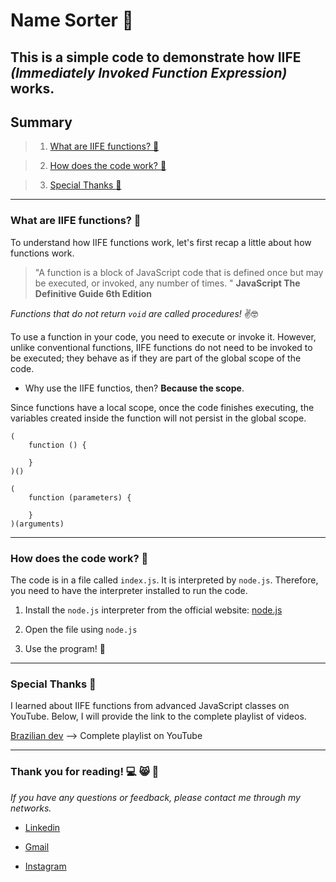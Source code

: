 # Name Sorter :jigsaw:

This is a simple code to demonstrate how **IIFE** *(Immediately Invoked Function Expression)* works.
---

## Summary
> 1. [What are IIFE functions? :thinking:]()

> 2. [How does the code work? :page_with_curl:]()

> 3. [Special Thanks :medal_sports:]()

---

### What are IIFE functions? :thinking:
To understand how IIFE functions work, let's first recap a little about how functions work.

> "A function is a block of JavaScript code that is defined once but may be executed, or invoked, any number of times. "
**JavaScript The Definitive Guide 6th Edition**

*Functions that do not return `void` are called procedures!* :v::nerd_face:

To use a function in your code, you need to execute or invoke it. However, unlike conventional functions, IIFE functions do not need to be invoked to be executed; they behave as if they are part of the global scope of the code.


* Why use the IIFE functios, then? **Because the scope**.

Since functions have a local scope, once the code finishes executing, the variables created inside the function will not persist in the global scope.


```
(               
    function () { 

    }
)()

```

```
(
    function (parameters) { 

    }
)(arguments) 

```

---


### How does the code work? :page_with_curl:

The code is in a file called `index.js`. It is interpreted by `node.js`. Therefore, you need to have the interpreter installed to run the code.


1. Install the `node.js` interpreter from the official website: [node.js](https://nodejs.org/en)

2. Open the file using `node.js`

3. Use the program! :tada:

---

### Special Thanks :medal_sports:
I learned about IIFE functions from advanced JavaScript classes on YouTube. Below, I will provide the link to the complete playlist of videos.



[Brazilian dev](https://www.youtube.com/watch?v=kGbbPBRFCE0&list=PL-R1FQNkywO4sD42B6OI6KjG3uOPT0aNl) --> Complete playlist on YouTube

---

### Thank you for reading! :computer: :smile_cat: :hugs:

*If you have any questions or feedback, please contact me through my networks.*


* [Linkedin](https://www.linkedin.com/in/alexandre-bitelo-0bab0824b/)

* <nav><a href = "mailto: alexandrebitelo41@gmail.com" target="_blank" rel="external" >Gmail</a>

* [Instagram](https://www.instagram.com/biteloalexandre)
